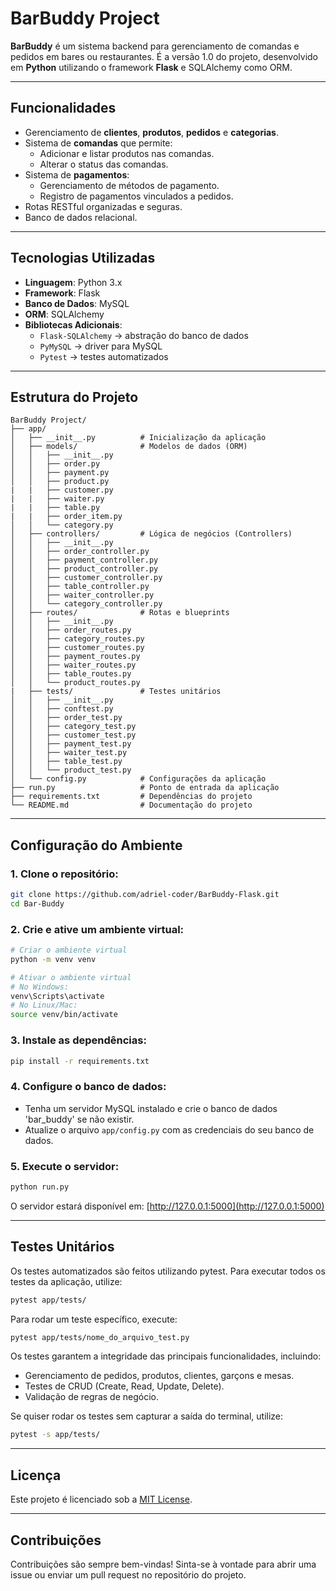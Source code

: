 # BarBuddy Project

**BarBuddy** é um sistema backend para gerenciamento de comandas e pedidos em bares ou restaurantes. É a versão 1.0 do projeto, desenvolvido em **Python** utilizando o framework **Flask** e SQLAlchemy como ORM.

---

## Funcionalidades

- Gerenciamento de **clientes**, **produtos**, **pedidos** e **categorias**.
- Sistema de **comandas** que permite:
  - Adicionar e listar produtos nas comandas.
  - Alterar o status das comandas.
- Sistema de **pagamentos**:
  - Gerenciamento de métodos de pagamento.
  - Registro de pagamentos vinculados a pedidos.
- Rotas RESTful organizadas e seguras.
- Banco de dados relacional.

---

## Tecnologias Utilizadas

- **Linguagem**: Python 3.x
- **Framework**: Flask
- **Banco de Dados**: MySQL
- **ORM**: SQLAlchemy
- **Bibliotecas Adicionais**:
  - `Flask-SQLAlchemy` → abstração do banco de dados
  - `PyMySQL` → driver para MySQL
  - `Pytest` → testes automatizados

---

## Estrutura do Projeto

```
BarBuddy Project/
├── app/
│   ├── __init__.py          # Inicialização da aplicação
│   ├── models/              # Modelos de dados (ORM)
│   │   ├── __init__.py
│   │   ├── order.py
│   │   ├── payment.py
│   │   ├── product.py
|   |   ├── customer.py
|   |   ├── waiter.py
|   |   ├── table.py
|   |   ├── order_item.py
│   │   └── category.py
│   ├── controllers/         # Lógica de negócios (Controllers)
│   │   ├── __init__.py
│   │   ├── order_controller.py
│   │   ├── payment_controller.py
│   │   ├── product_controller.py
│   │   ├── customer_controller.py
│   │   ├── table_controller.py
│   │   ├── waiter_controller.py
│   │   └── category_controller.py
│   ├── routes/              # Rotas e blueprints
│   │   ├── __init__.py
│   │   ├── order_routes.py
│   │   ├── category_routes.py
│   │   ├── customer_routes.py
│   │   ├── payment_routes.py
│   │   ├── waiter_routes.py
│   │   ├── table_routes.py
│   │   └── product_routes.py
|   ├── tests/               # Testes unitários
│   │   ├── __init__.py
│   │   ├── conftest.py
│   │   ├── order_test.py
│   │   ├── category_test.py
│   │   ├── customer_test.py
│   │   ├── payment_test.py
│   │   ├── waiter_test.py
│   │   ├── table_test.py
│   │   └── product_test.py
│   └── config.py            # Configurações da aplicação
├── run.py                   # Ponto de entrada da aplicação
├── requirements.txt         # Dependências do projeto
└── README.md                # Documentação do projeto
```

---

## Configuração do Ambiente

### 1. Clone o repositório:
```bash
git clone https://github.com/adriel-coder/BarBuddy-Flask.git
cd Bar-Buddy
```

### 2. Crie e ative um ambiente virtual:
```bash
# Criar o ambiente virtual
python -m venv venv

# Ativar o ambiente virtual
# No Windows:
venv\Scripts\activate
# No Linux/Mac:
source venv/bin/activate
```

### 3. Instale as dependências:
```bash
pip install -r requirements.txt
```

### 4. Configure o banco de dados:
- Tenha um servidor MySQL instalado e crie o banco de dados 'bar_buddy' se não existir.
- Atualize o arquivo `app/config.py` com as credenciais do seu banco de dados.

### 5. Execute o servidor:
```bash
python run.py
```

O servidor estará disponível em: [http://127.0.0.1:5000](http://127.0.0.1:5000)

---

## Testes Unitários

Os testes automatizados são feitos utilizando pytest. Para executar todos os testes da aplicação, utilize:

```bash
pytest app/tests/
```

Para rodar um teste específico, execute:

```bash
pytest app/tests/nome_do_arquivo_test.py
```

Os testes garantem a integridade das principais funcionalidades, incluindo:
- Gerenciamento de pedidos, produtos, clientes, garçons e mesas.
- Testes de CRUD (Create, Read, Update, Delete).
- Validação de regras de negócio.

Se quiser rodar os testes sem capturar a saída do terminal, utilize:

```bash
pytest -s app/tests/
```

---

## Licença

Este projeto é licenciado sob a [MIT License](https://opensource.org/licenses/MIT).

---

## Contribuições

Contribuições são sempre bem-vindas! Sinta-se à vontade para abrir uma issue ou enviar um pull request no repositório do projeto.
